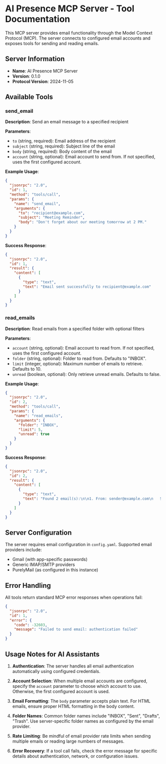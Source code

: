 # AI Presence MCP Server - Tool Documentation

This MCP server provides email functionality through the Model Context Protocol (MCP). The server connects to configured email accounts and exposes tools for sending and reading emails.

## Server Information
- **Name**: AI Presence MCP Server
- **Version**: 0.1.0
- **Protocol Version**: 2024-11-05

## Available Tools

### send_email

**Description**: Send an email message to a specified recipient

**Parameters**:
- `to` (string, required): Email address of the recipient
- `subject` (string, required): Subject line of the email
- `body` (string, required): Body content of the email
- `account` (string, optional): Email account to send from. If not specified, uses the first configured account.

**Example Usage**:
```json
{
  "jsonrpc": "2.0",
  "id": 1,
  "method": "tools/call",
  "params": {
    "name": "send_email",
    "arguments": {
      "to": "recipient@example.com",
      "subject": "Meeting Reminder",
      "body": "Don't forget about our meeting tomorrow at 2 PM."
    }
  }
}
```

**Success Response**:
```json
{
  "jsonrpc": "2.0",
  "id": 1,
  "result": {
    "content": [
      {
        "type": "text",
        "text": "Email sent successfully to recipient@example.com"
      }
    ]
  }
}
```

### read_emails

**Description**: Read emails from a specified folder with optional filters

**Parameters**:
- `account` (string, optional): Email account to read from. If not specified, uses the first configured account.
- `folder` (string, optional): Folder to read from. Defaults to "INBOX".
- `limit` (integer, optional): Maximum number of emails to retrieve. Defaults to 10.
- `unread` (boolean, optional): Only retrieve unread emails. Defaults to false.

**Example Usage**:
```json
{
  "jsonrpc": "2.0",
  "id": 2,
  "method": "tools/call",
  "params": {
    "name": "read_emails",
    "arguments": {
      "folder": "INBOX",
      "limit": 5,
      "unread": true
    }
  }
}
```

**Success Response**:
```json
{
  "jsonrpc": "2.0",
  "id": 2,
  "result": {
    "content": [
      {
        "type": "text",
        "text": "Found 2 email(s):\n\n1. From: sender@example.com\n   Subject: Important Update\n   Date: 2025-09-02T19:30:00Z\n   Unread: true\n\n2. From: team@company.com\n   Subject: Weekly Report\n   Date: 2025-09-02T18:15:00Z\n   Unread: true"
      }
    ]
  }
}
```

## Server Configuration

The server requires email configuration in `config.yaml`. Supported email providers include:
- Gmail (with app-specific passwords)
- Generic IMAP/SMTP providers
- PurelyMail (as configured in this instance)

## Error Handling

All tools return standard MCP error responses when operations fail:

```json
{
  "jsonrpc": "2.0",
  "id": 1,
  "error": {
    "code": -32603,
    "message": "Failed to send email: authentication failed"
  }
}
```

## Usage Notes for AI Assistants

1. **Authentication**: The server handles all email authentication automatically using configured credentials.

2. **Account Selection**: When multiple email accounts are configured, specify the `account` parameter to choose which account to use. Otherwise, the first configured account is used.

3. **Email Formatting**: The `body` parameter accepts plain text. For HTML emails, ensure proper HTML formatting in the body content.

4. **Folder Names**: Common folder names include "INBOX", "Sent", "Drafts", "Trash". Use server-specific folder names as configured by the email provider.

5. **Rate Limiting**: Be mindful of email provider rate limits when sending multiple emails or reading large numbers of messages.

6. **Error Recovery**: If a tool call fails, check the error message for specific details about authentication, network, or configuration issues.